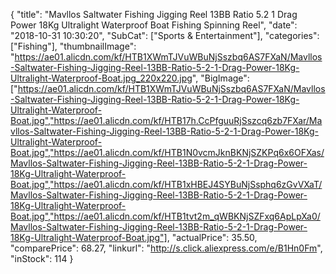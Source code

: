 {
	"title": "Mavllos Saltwater Fishing Jigging Reel 13BB Ratio 5.2 1 Drag Power 18Kg Ultralight Waterproof Boat Fishing Spinning Reel",
	"date": "2018-10-31 10:30:20",
	"SubCat": ["Sports & Entertainment"],
	"categories": ["Fishing"],
	"thumbnailImage": "https://ae01.alicdn.com/kf/HTB1XWmTJVuWBuNjSszbq6AS7FXaN/Mavllos-Saltwater-Fishing-Jigging-Reel-13BB-Ratio-5-2-1-Drag-Power-18Kg-Ultralight-Waterproof-Boat.jpg_220x220.jpg",
	"BigImage": ["https://ae01.alicdn.com/kf/HTB1XWmTJVuWBuNjSszbq6AS7FXaN/Mavllos-Saltwater-Fishing-Jigging-Reel-13BB-Ratio-5-2-1-Drag-Power-18Kg-Ultralight-Waterproof-Boat.jpg","https://ae01.alicdn.com/kf/HTB17h.CcPfguuRjSszcq6zb7FXar/Mavllos-Saltwater-Fishing-Jigging-Reel-13BB-Ratio-5-2-1-Drag-Power-18Kg-Ultralight-Waterproof-Boat.jpg","https://ae01.alicdn.com/kf/HTB1N0vcmJknBKNjSZKPq6x6OFXas/Mavllos-Saltwater-Fishing-Jigging-Reel-13BB-Ratio-5-2-1-Drag-Power-18Kg-Ultralight-Waterproof-Boat.jpg","https://ae01.alicdn.com/kf/HTB1xHBEJ4SYBuNjSsphq6zGvVXaT/Mavllos-Saltwater-Fishing-Jigging-Reel-13BB-Ratio-5-2-1-Drag-Power-18Kg-Ultralight-Waterproof-Boat.jpg","https://ae01.alicdn.com/kf/HTB1tvt2m_qWBKNjSZFxq6ApLpXa0/Mavllos-Saltwater-Fishing-Jigging-Reel-13BB-Ratio-5-2-1-Drag-Power-18Kg-Ultralight-Waterproof-Boat.jpg"],
	"actualPrice": 35.50,
	"comparePrice": 68.27,
	"linkurl": "http://s.click.aliexpress.com/e/B1Hn0Fm",
	"inStock": 114
}
